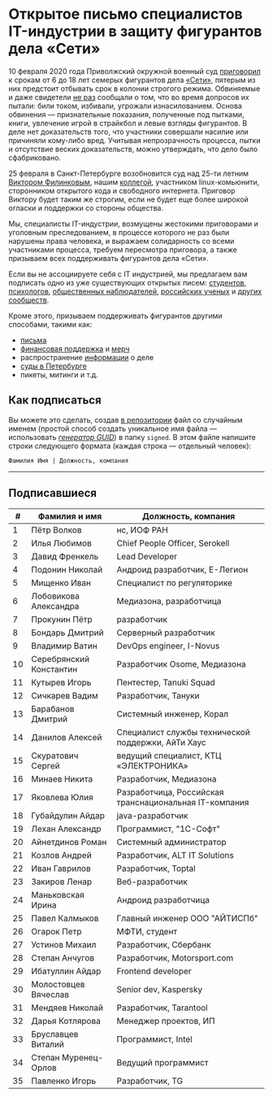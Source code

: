 # Открытое письмо специалистов IT-индустрии в защиту фигурантов дела «Сети» 

10 февраля 2020 года Приволжский окружной военный суд [приговорил](https://zona.media/news/2020/02/10/pnz18) к срокам от 6 до 18 лет семерых фигурантов дела [«Сети»](https://meduza.io/feature/2018/06/14/ya-sdalsya-prakticheski-srazu-kak-fsb-pod-pytkami-vybivaet-priznaniya-u-antifashistov), пятерым из них предстоит отбывать срок в колонии строгого режима. Обвиняемые и даже свидетели [не раз](https://twitter.com/sssmirnov/status/1226767770668404736) сообщали о том, что во время допросов их пытали: били током, избивали, угрожали изнасилованием. Основа обвинения — признательные показания, полученные под пытками, книги, увлечение игрой в страйкбол и левые взгляды фигурантов. В деле нет доказательств того, что участники совершали насилие или причиняли кому-либо вред. Учитывая непрозрачность процесса, пытки и отсутствие веских доказательств, можно утверждать, что дело было сфабриковано. 

25 февраля в Санкт-Петербурге возобновится суд над 25-ти летним [Виктором Филинковым](https://rupression.com/person/viktor-filinkov/), нашим [коллегой](https://github.com/RussianBruteForce), участником linux-комьюнити, сторонником открытого кода и свободного интернета. Приговор Виктору будет таким же строгим, если не будет еще более широкой огласки и поддержки со стороны общества. 

Мы, специалисты IT-индустрии, возмущены жестокими приговорами и уголовным преследованием, в процессе которого не раз были нарушены права человека, и выражаем солидарность со всеми участниками процесса, требуем пересмотра приговора, а также призываем всех поддерживать фигурантов дела «Сети». 

Если вы не ассоциируете себя с IT индустрией, мы предлагаем вам подписать одно из уже существующих открытых писем: [студентов](https://doxajournal.ru/support_networkcase), [психологов](https://docs.google.com/forms/d/e/1FAIpQLSfS7j5wJEcY3uggSpL4yp9YHuYKyVTrZLP_WBbnyytx5O9z-A/viewform), [общественных наблюдателей](https://www.facebook.com/story.php?story_fbid=2670390803075933&id=100003151178607), [российских ученых](https://pedagog-prof.org/novosti/privlech-vinovnykh-v-primenenii-pytok-zayavlenie-profsoyuza-uchitel-po-delu-seti) и [других сообществ](https://rupression.com/2020/02/15/we-are-network/).

Кроме этого, призываем поддерживать фигурантов другими способами, такими как: 
* [письма](http://rosuznik.org/arrests)
* [финансовая поддержка](https://rupression.com/support/) и [мерч](https://rupression.com/merch/)
* распространение [информации](https://rupression.com/kak-fsb-fabrikuet-delo-terrorizme-protiv-antifashistov-v-rossii/) о деле
* [суды в Петербурге](https://afisha.zona.media/)
* пикеты, митинги и т.д.

## Как подписаться

Вы можете это сделать, создав [в репозитории](https://github.com/developers-against-repressions/network-case) файл со случайным именем (простой способ создать уникальное имя файла — использовать *[генератор GUID](https://www.guidgenerator.com/online-guid-generator.aspx)*) в папку `signed`. В этом файле напишите строки
следующего формата (каждая строка — отдельный человек):
```
Фамилия Имя | Должность, компания
```

***

## Подписавшиеся

| #    | Фамилия и имя                      |  Должность, компания                    |
|------|------------------------------------|-----------------------------------------|
| 1    | Пётр Волков              | нс, ИОФ РАН                     |
| 2    | Илья Любимов            | Chief People Officer, Serokell          |
| 3    | Давид Френкель        | Lead Developer                          |
| 4    | Подонин Николай      | Андроид разработчик, Е-Легион |
| 5    | Мищенко Иван            | Специалист по регуляторике |
| 6    | Лобовикова Александра | Медиазона, разработчица |
| 7    | Прокунин Пётр          | разработчик                  |
| 8    | Бондарь Дмитрий      | Серверный разработчик |
| 9    | Владимир Ватин        | DevOps engineer, I-Novus                |
| 10   | Серебрянский Константин | Разработчик Osome, Медиазона |
| 11   | Кутырев Игорь          | Пентестер, Tanuki Squad        |
| 12   | Сичкарев Вадим        | Разработчик, Тануки    |
| 13   | Барабанов Дмитрий  | Системный инженер, Корал |
| 14   | Данилов Алексей      | Специалист службы технической поддержки, АйТи Хаус |
| 15   | Скуратович Сергей  | ведущий специалист, КТЦ «ЭЛЕКТРОНИКА» |
| 16   | Минаев Никита          | Разработчик, Медиазона |
| 17   | Яковлева Юлия          | Разработчица, Российская транснациональная IT-компания |
| 18   | Губайдулин Айдар    | java-разработчик             |
| 19   | Лехан Александр      | Программист, "1С-Софт"  |
| 20   | Айнетдинов Роман    | Системный администратор |
| 21   | Козлов Андрей          | Разработчик, ALT IT Solutions |
| 22   | Иван Гаврилов          | Разработчик, Toptal          |
| 23   | Закиров Ленар          | Веб-разработчик           |
| 24   | Маньковская Ирина  | Андроид разработчица |
| 25   | Павел Калмыков        | Главный инженер ООО "АЙТИСПб" |
| 26   | Огарок Петр              | МФТИ, студент                |
| 27   | Устинов Михаил        | Разработчик, Сбербанк |
| 28   | Степан Анчугов        | Разработчик, Motorsport.com  |
| 29   | Ибатуллин Айдар      | Frontend developer                      |
| 30   | Молостовцев Вячеслав | Senior dev, Kaspersky                   |
| 31   | Мендяев Николай      | Разработчик, Tarantool       |
| 32   | Дарья Котлярова      | Менеджер проектов, ИП |
| 33   | Бруславцев Виталий | Программист, Intel           |
| 34   | Степан Муренец-Орлов | Ведущий программист   |
| 35   | Павленко Игорь        | Разработчик, TG              |
